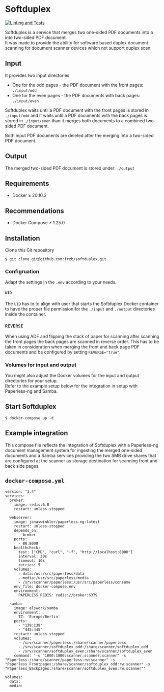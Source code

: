 # Softduplex

[![Linting and Tests](https://github.com/frzb/softduplex/actions/workflows/checks.yaml/badge.svg?branch=main)](https://github.com/frzb/softduplex/actions/workflows/checks.yaml)

Softduplex is a service that merges two one-sided PDF documents into a into two-sided PDF document.  
It was made to provide the ability for software based duplex document scanning for document scanner devices which not support duplex scan.

## Input

It provides two input directories

- One for the odd pages - the PDF document with the front pages: `./input/odd`
- One for the even pages - the PDF documents with back pages: `./input/even`

Softduplex waits until a PDF document with the front pages is stored in `./input/odd` and it waits until a PDF documents with the back pages is stored in  `./input/even` than it merges both documents to a combined two-sided PDF document.

Both input PDF documents are deleted after the merging into a two-sided PDF document.

## Output

The merged two-sided PDF document is stored under: `./output`

## Requirements

- Docker ≥ 20.10.2

## Recommendations 

- Docker Compose ≥ 1.25.0

## Installation

Clone this Git repository

```
$ git clone git@github.com:frzb/softduplex.git
```

### Configruation

Adapt the settings in the `.env` according to your needs.

#### `UID`

The `UID` has to to align with user that starts the Softduplex Docker container to have the proper file permission for the `./input` and `./output` directories inside the container.

### `REVERSE`

When using ADF and flipping the stack of paper for scanning after scanning the front pages the back pages are scanned in reverse order. 
This has to be taken in consideration when merging the front and back page PDF documents and be configured by setting `REVERSE="true"`.

### Volumes for input and output

You might also adjust the Docker volumes for the input and output directories for your setup.  
Refer to the example setup below for the integration in  setup with Paperless-ng and Samba.

## Start Softduplex

```
$ docker-compose up -d
```

## Example integration 

This compose file reflects the integration of Softduplex with a Paperless-ng document management system for ingesting the merged one-sided documents and a Samba services providing the two SMB drive shares that are configured at the scanner as storage destination for scanning front and back side pages.

## `docker-compose.yml`

```
version: "3.4"
services:
  broker:
    image: redis:6.0
    restart: unless-stopped

  webserver:
    image: jonaswinkler/paperless-ng:latest
    restart: unless-stopped
    depends_on:
      - broker
    ports:
      - 80:8000
    healthcheck:
      test: ["CMD", "curl", "-f", "http://localhost:8000"]
      interval: 30s
      timeout: 10s
      retries: 5
    volumes:
      - data:/usr/src/paperless/data
      - media:/usr/src/paperless/media
      - /srv/scanner/paperless:/usr/src/paperless/consume
    env_file: docker-compose.env
    environment:
      PAPERLESS_REDIS: redis://broker:6379

  samba:
    image: elswork/samba
    environment:
      TZ: 'Europe/Berlin'
    ports:
      - "139:139"
      - "445:445"
    restart: unless-stopped
    volumes:
      - /srv/scanner/paperless:/share/scanner/paperless
      - /srv/scanner/softduplex_odd:/share/scanner/softduplex_odd
      - /srv/scanner/softduplex_even:/share/scanner/softduplex_even
    command: '-u "1000:1000:scanner:scanner:scanner" -s "Paperless:/share/scanner/paperless:rw:scanner" -s "Paperless_Frontpages:/share/scanner/softduplex_odd:rw:scanner" -s "Paperless_Backpages:/share/scanner/softduplex_even:rw:scanner"'

volumes:
  data:
  media:
```
